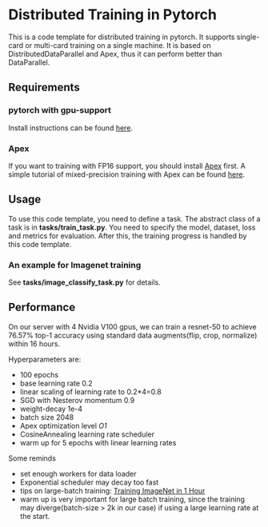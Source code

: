 # Distributed Training in Pytorch

This is a code template for distributed training in pytorch. It
supports single-card or multi-card training on a single machine.
It is based on DistributedDataParallel and Apex, thus it can
perform better than DataParallel.

## Requirements

### pytorch with gpu-support
Install instructions can be found [here](https://pytorch.org/).

### Apex
If you want to training with FP16 support, you should install
[Apex](https://github.com/NVIDIA/apex) first. A simple tutorial of
mixed-precision training with Apex can be found 
[here](http://on-demand.gputechconf.com/gtc-cn/2018/pdf/CH8302.pdf).

## Usage
To use this code template, you need to define a task. The abstract
class of a task is in **tasks/train_task.py**. You need to specify
the model, dataset, loss and metrics for evaluation. After this, the 
training progress is handled by this code template.

### An example for Imagenet training
See **tasks/image_classify_task.py** for details.

## Performance
On our server with 4 Nvidia V100 gpus, we can train a resnet-50
to achieve 76.57% top-1 accuracy using standard data augments(flip, crop, normalize) within 16 hours.

Hyperparameters are:
- 100 epochs
- base learning rate 0.2
- linear scaling of learning rate to 0.2*4=0.8
- SGD with Nesterov momentum 0.9
- weight-decay 1e-4
- batch size 2048
- Apex optimization level *O1*
- CosineAnnealing learning rate scheduler
- warm up for 5 epochs with linear learning rates

Some reminds
- set enough workers for data loader
- Exponential scheduler may decay too fast
- tips on large-batch training: [Training ImageNet in 1 Hour](https://arxiv.org/pdf/1706.02677.pdf)
- warm up is very important for large batch training, since
the training may diverge(batch-size > 2k in our case) if using a large learning rate at the start.
